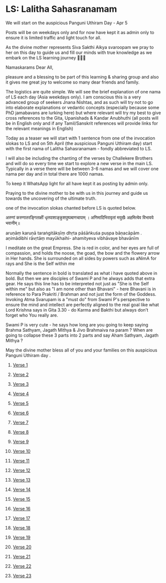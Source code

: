# LS: Lalitha Sahasranamam

We will start on the auspicious Panguni Uthiram Day - Apr 5

Posts will be on weekdays only and for now have kept it as admin only to ensure it is limited traffic and light touch for all.

As the divine mother represents Siva Sakthi Aikya svaroopam we pray to her on this day to guide us and fill our minds with true knowledge as we embark on the LS learning journey 🙏🙇‍♂️

Namaskarams Dear All, 

pleasure and a blessing to be part of this learning & sharing group and also it gives me great joy to welcome so many dear friends and family. 

The logistics are quite simple.  We will see the brief explanation of one nama of LS each day (Asia weekdays only).  I am conscious this is a very advanced group of seekers Jnana Nishtas, and as such will try not to go into elaborate explanations or vedantic concepts (especially because some PhD jamabavans are lurking here) but  where relevant will try my best to give cross references to the Gita, Upanishads & Kandar Anubhuthi (all posts will be in English only and if any Tamil/Sanskrit references will provide links for the relevant meanings in English) 

Today as a teaser we will start with 1 sentence from one of the invocation slokas to LS and on 5th April (the auspicious Panguni Uthiram day) start with the first nama of Lalitha Sahasranamam - fondly abbreviated to LS. 

I will also be including the chanting of the verses by Challekere Brothers and will do so every time we start to explore a new verse in the main LS. Typically in a verse there will be between 3-6 namas and we will cover one nama per day and in total there are 1000 namas.  

To keep it WhatsApp light for all have kept it as posting by admin only. 

Praying to the divine mother to be with us in this journey and guide us towards the uncovering of the ultimate truth.

one of the invocation slokas chanted before LS is quoted below.

अरुणां करुणातरङ्गिताक्षीं
धृतपाशाङ्कुशपुष्पबाणचापाम् ।
अणिमादिभिरावृतां मयुखैः
अहमित्येव विभावये भवानीम्॥

aruṇāṃ karuṇā taraṅgitākṣīṃ
dhṛta pāśāṅkuśa puṣpa bāṇacāpām .
aṇimādibhi rāvṛtāṃ mayūkhaihi-
ahamityeva vibhāvaye bhavānīm

I meditate on the great Empress. She is red in color, and her eyes are full of compassion, and holds the noose, the goad, the bow and the flowery arrow in Her hands. She is surrounded on all sides by powers such as aNimA for rays and She is the Self within me 

Normally the sentence in bold is translated as what i have quoted above in bold. But then we are disciples of Swami P and he always adds that extra gear.  He says this line has to be interpreted not just as "She is the Self within me" but also as "I am none other than Bhavani" - here Bhavani is in reference to Para Prakriti / Brahman and not just the form of the Goddess. Invoking Atma Svarupam is a "must do" from Swami P's perspective to ensure the mind and intellect are perfectly aligned to the real goal like what Lord Krishna says in Gita 3.30 - do Karma and Bakthi but always don’t forget who You really are. 

Swami P is very cute - he says how long are you going to keep saying Brahma Sathyam, Jagath Mithya & Jivo Brahmaiva na param ? When are going to collapse these 3 parts into 2 parts and say Aham Sathyam, Jagath Mithya  ?

May the divine mother bless all of you and your families on this auspicious Panguni Uthiram day .


1. [Verse 1](verse_001.md)

2. [Verse 2](verse_002.md)

3. [Verse 3](verse_003.md)

4. [Verse 4](verse_004.md)

5. [Verse 5](verse_005.md)

1. [Verse 6](verse_006.md)

1. [Verse 7](verse_007.md)

1. [Verse 8](verse_008.md)

1. [Verse 9](verse_009.md)

1. [Verse 10](verse_010.md)

1. [Verse 11](verse_011.md)

1. [Verse 12](verse_012.md)

1. [Verse 13](verse_013.md)

1. [Verse 14](verse_014.md)

1. [Verse 15](verse_015.md)

1. [Verse 16](verse_016.md)

1. [Verse 17](verse_017.md)

1. [Verse 18](verse_018.md)

1. [Verse 19](verse_019.md)

1. [Verse 20](verse_020.md)

1. [Verse 21](verse_021.md)

1. [Verse 22](verse_022.md)

1. [Verse 23](verse_23.md)



<!--
1. [Verse 22](verse_022.md)
1. [Verse 23](verse_023.md)
1. [Verse 24](verse_024.md)
1. [Verse 25](verse_025.md)
1. [Verse 26](verse_026.md)
1. [Verse 27](verse_027.md)
1. [Verse 28](verse_028.md)
1. [Verse 29](verse_029.md)
1. [Verse 30](verse_030.md)
-->

